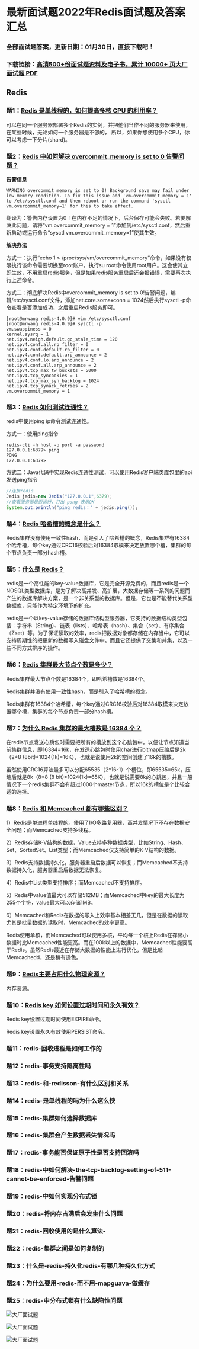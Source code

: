 # 最新面试题2022年Redis面试题及答案汇总

### 全部面试题答案，更新日期：01月30日，直接下载吧！

### 下载链接：[高清500+份面试题资料及电子书，累计 10000+ 页大厂面试题  PDF](/docs/index.md)

## Redis

### 题1：[Redis 是单线程的，如何提高多核 CPU 的利用率？](/docs/Redis/最新面试题2022年Redis面试题及答案汇总.md#题1redis-是单线程的如何提高多核-cpu-的利用率)<br/>
可以在同一个服务器部署多个Redis的实例，并把他们当作不同的服务器来使用，在某些时候，无论如何一个服务器是不够的， 所以，如果你想使用多个CPU，你可以考虑一下分片(shard)。

### 题2：[Redis 中如何解决 overcommit_memory is set to 0 告警问题？](/docs/Redis/最新面试题2022年Redis面试题及答案汇总.md#题2redis-中如何解决-overcommit_memory-is-set-to-0-告警问题)<br/>
**告警信息**

```shell
WARNING overcommit_memory is set to 0! Background save may fail under low memory condition. To fix this issue add 'vm.overcommit_memory = 1' to /etc/sysctl.conf and then reboot or run the command 'sysctl vm.overcommit_memory=1' for this to take effect.
```

翻译为：警告内存设置为0！在内存不足的情况下，后台保存可能会失败。若要解决此问题，请将“vm.overcommit_memory = 1”添加到/etc/sysctl.conf，然后重新启动或运行命令“sysctl vm.overcommit_memory=1”使其生效。

**解决办法**

方式一：执行“echo 1 > /proc/sys/vm/overcommit_memory”命令，如果没有权限执行该命令需要切换至root账户，执行su root命令使用root用户。这会使其立即生效，不用重启redis服务，但是如果redis服务重启后还会报错误，需要再次执行上述命令。

方式二：彻底解决Redis中overcommit_memory is set to 0!告警问题，编辑/etc/sysctl.conf文件，添加net.core.somaxconn = 1024然后执行sysctl -p命令查看是否添加成功，之后重启Redis服务即可。

```shell
[root@mrwang redis-4.0.9]# vim /etc/sysctl.conf 
[root@mrwang redis-4.0.9]# sysctl -p            
vm.swappiness = 0
kernel.sysrq = 1
net.ipv4.neigh.default.gc_stale_time = 120
net.ipv4.conf.all.rp_filter = 0
net.ipv4.conf.default.rp_filter = 0
net.ipv4.conf.default.arp_announce = 2
net.ipv4.conf.lo.arp_announce = 2
net.ipv4.conf.all.arp_announce = 2
net.ipv4.tcp_max_tw_buckets = 5000
net.ipv4.tcp_syncookies = 1
net.ipv4.tcp_max_syn_backlog = 1024
net.ipv4.tcp_synack_retries = 2
vm.overcommit_memory = 1
```

### 题3：[Redis 如何测试连通性？](/docs/Redis/最新面试题2022年Redis面试题及答案汇总.md#题3redis-如何测试连通性)<br/>
redis中使用ping ip命令测试连通性。

方式一：使用ping指令

```shell
redis-cli -h host -p port -a password
127.0.0.1:6379> ping
PONG
127.0.0.1:6379>
```

方式二：Java代码中实现Redis连通性测试，可以使用Redis客户端类库包里的api发送ping指令

```java
//连接redis
Jedis jedis=new Jedis("127.0.0.1",6379);
//查看服务器是否运行，打出 pong 表示OK
System.out.println("ping redis：" + jedis.ping());
```


### 题4：[Redis 哈希槽的概念是什么？](/docs/Redis/最新面试题2022年Redis面试题及答案汇总.md#题4redis-哈希槽的概念是什么)<br/>
Redis集群没有使用一致性hash，而是引入了哈希槽的概念，Redis集群有16384个哈希槽，每个key通过CRC16校验后对16384取模来决定放置哪个槽，集群的每个节点负责一部分hash槽。

### 题5：[什么是 Redis？](/docs/Redis/最新面试题2022年Redis面试题及答案汇总.md#题5什么是-redis)<br/>
redis是一个高性能的key-value数据库，它是完全开源免费的，而且redis是一个NOSQL类型数据库，是为了解决高并发、高扩展，大数据存储等一系列的问题而产生的数据库解决方案，是一个非关系型的数据库。但是，它也是不能替代关系型数据库，只能作为特定环境下的扩充。

redis是一个以key-value存储的数据库结构型服务器，它支持的数据结构类型包括：字符串（String）、链表（lists）、哈希表（hash）、集合（set）、有序集合（Zset）等。为了保证读取的效率，redis把数据对象都存储在内存当中，它可以支持周期性的把更新的数据写入磁盘文件中。而且它还提供了交集和并集，以及一些不同方式排序的操作。

### 题6：[Redis 集群最大节点个数是多少？](/docs/Redis/最新面试题2022年Redis面试题及答案汇总.md#题6redis-集群最大节点个数是多少)<br/>
Redis集群最大节点个数是16384个，即哈希槽数是16384个。

Redis集群并没有使用一致性hash，而是引入了哈希槽的概念。

Redis集群有16384个哈希槽，每个key通过CRC16校验后对16384取模来决定放置哪个槽，集群的每个节点负责一部分hash槽。


### 题7：[为什么 Redis 集群的最大槽数是 16384 个？](/docs/Redis/最新面试题2022年Redis面试题及答案汇总.md#题7为什么-redis-集群的最大槽数是-16384-个)<br/>
在redis节点发送心跳包时需要把所有的槽放到这个心跳包中，以便让节点知道当前集群信息，即16384=16k，在发送心跳包时使用char进行bitmap压缩后是2k（2*8 (8bit)*1024(1k)=16K），也就是说使用2k的空间创建了16k的槽数。

虽然使用CRC16算法最多可以分配65535（2^16-1）个槽位，即65535=65k，压缩后就是8k（8*8 (8 bit)*1024(1k)=65K），也就是说需要8k的心跳包，并且一般情况下一个redis集群不会有超过1000个master节点，所以16k的槽位是个比较合适的选择。

### 题8：[Redis 和 Memcached 都有哪些区别？](/docs/Redis/最新面试题2022年Redis面试题及答案汇总.md#题8redis-和-memcached-都有哪些区别)<br/>
1）Redis是单进程单线程的。使用了I/O多路复用器，高并发情况下不存在数据安全问题；而Memcached支持多线程。

2）Redis存储K-V结构的数据，Value支持多种数据类型，比如String、Hash、Set、SortedSet、List类型；而Memcached仅支持简单的K-V结构的数据。

3）Redis支持数据持久化，服务器重启后数据可以恢复；而Memcached不支持数据持久化，服务器重启后数据无法恢复。

4）Redis中List类型支持排序；而Memcached不支持排序。

5）Redis中value值最大可以存储512MB；而Memcached中key的最大长度为255个字符，value最大可以存储1MB。

6）Memcached和Redis在数据的写入上效率基本相差无几，但是在数据的读取尤其是批量数据的读取时，Memcached的效率更高。

Redis使用单核，而Memcached可以使用多核，平均每一个核上Redis在存储小数据时比Memcached性能更高。而在100k以上的数据中，Memcached性能要高于Redis。虽然Redis最近在存储大数据的性能上进行优化，但是比起Memcachedd，还是稍有逊色。

### 题9：[Redis主要占用什么物理资源？](/docs/Redis/最新面试题2022年Redis面试题及答案汇总.md#题9redis主要占用什么物理资源)<br/>
内存资源。

### 题10：[Redis key 如何设置过期时间和永久有效？](/docs/Redis/最新面试题2022年Redis面试题及答案汇总.md#题10redis-key-如何设置过期时间和永久有效)<br/>
Redis key设置过期时间使用EXPIRE命令。

Redis key设置永久有效使用PERSIST命令。

### 题11：redis-回收进程是如何工作的<br/>


### 题12：redis-事务支持隔离性吗<br/>


### 题13：redis-和-redisson-有什么区别和关系<br/>


### 题14：redis-是单线程的吗为什么这么快<br/>


### 题15：redis-集群如何选择数据库<br/>


### 题16：redis-集群会产生数据丢失情况吗<br/>


### 题17：redis-事务能否保证原子性是否支持回滚吗<br/>


### 题18：redis-中如何解决-the-tcp-backlog-setting-of-511-cannot-be-enforced-告警问题<br/>


### 题19：redis-中如何实现分布式锁<br/>


### 题20：redis-将内存占满后会发生什么问题<br/>


### 题21：redis-回收使用的是什么算法-<br/>


### 题22：redis-集群之间是如何复制的<br/>


### 题23：什么是-redis-持久化redis-有哪几种持久化方式<br/>


### 题24：为什么要用-redis-而不用-mapguava-做缓存<br/>


### 题25：redis-中分布式锁有什么缺陷性问题<br/>


![大厂面试题](../../imgs/pages.jpg "Java精选")

![大厂面试题](../../imgs/pdfs.png "Java精选")

![大厂面试题](../../imgs/weixin.png "Java精选")